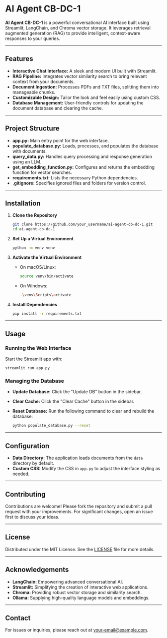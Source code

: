 # AI Agent CB-DC-1

**AI Agent CB-DC-1** is a powerful conversational AI interface built using Streamlit, LangChain, and Chroma vector storage. It leverages retrieval augmented generation (RAG) to provide intelligent, context-aware responses to your queries.

---

## Features

- **Interactive Chat Interface:** A sleek and modern UI built with Streamlit.
- **RAG Pipeline:** Integrates vector similarity search to bring relevant context from your documents.
- **Document Ingestion:** Processes PDFs and TXT files, splitting them into manageable chunks.
- **Customizable Design:** Tailor the look and feel easily using custom CSS.
- **Database Management:** User-friendly controls for updating the document database and clearing the cache.

---

## Project Structure

- **app.py:** Main entry point for the web interface.
- **populate_database.py:** Loads, processes, and populates the database with documents.
- **query_data.py:** Handles query processing and response generation using an LLM.
- **get_embedding_function.py:** Configures and returns the embedding function for vector searches.
- **requirements.txt:** Lists the necessary Python dependencies.
- **.gitignore:** Specifies ignored files and folders for version control.

---

## Installation

1. **Clone the Repository**

   ```bash
   git clone https://github.com/your_username/ai-agent-cb-dc-1.git
   cd ai-agent-cb-dc-1
   ```

2. **Set Up a Virtual Environment**

   ```bash
   python -m venv venv
   ```

3. **Activate the Virtual Environment**

   - On macOS/Linux:
     ```bash
     source venv/bin/activate
     ```
   - On Windows:
     ```bash
     .\venv\Scripts\activate
     ```

4. **Install Dependencies**

   ```bash
   pip install -r requirements.txt
   ```

---

## Usage

### Running the Web Interface

Start the Streamlit app with:

```bash
streamlit run app.py
```

### Managing the Database

- **Update Database:** Click the "Update DB" button in the sidebar.
- **Clear Cache:** Click the "Clear Cache" button in the sidebar.
- **Reset Database:** Run the following command to clear and rebuild the database:
  
  ```bash
  python populate_database.py --reset
  ```

---

## Configuration

- **Data Directory:** The application loads documents from the `data` directory by default.
- **Custom CSS:** Modify the CSS in `app.py` to adjust the interface styling as needed.

---

## Contributing

Contributions are welcome! Please fork the repository and submit a pull request with your improvements. For significant changes, open an issue first to discuss your ideas.

---

## License

Distributed under the MIT License. See the [LICENSE](LICENSE) file for more details.

---

## Acknowledgements

- **LangChain:** Empowering advanced conversational AI.
- **Streamlit:** Simplifying the creation of interactive web applications.
- **Chroma:** Providing robust vector storage and similarity search.
- **Ollama:** Supplying high-quality language models and embeddings.

---

## Contact

For issues or inquiries, please reach out at [your-email@example.com](mailto:your-email@example.com).
